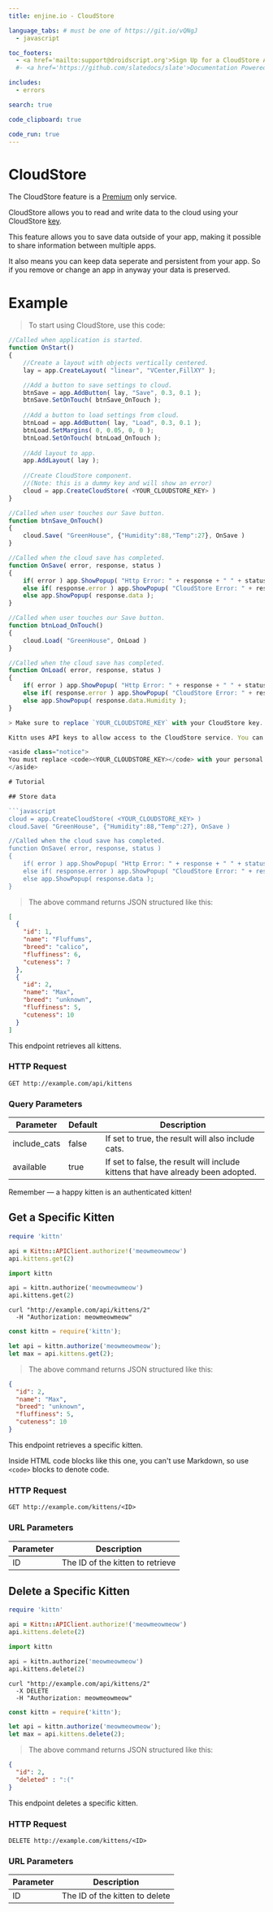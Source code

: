 ```yaml
---
title: enjine.io - CloudStore

language_tabs: # must be one of https://git.io/vQNgJ
  - javascript

toc_footers:
  - <a href='mailto:support@droidscript.org'>Sign Up for a CloudStore API Key</a>
  #- <a href='https://github.com/slatedocs/slate'>Documentation Powered by Slate</a>

includes:
  - errors

search: true

code_clipboard: true

code_run: true
---
```


# CloudStore

The CloudStore feature is a [Premium](mailto:support@droidscript.org) only service.

CloudStore allows you to read and write data to the cloud using your CloudStore [key](https://enjine.io).

This feature allows you to save data outside of your app, making it possible to share information between multiple apps.

It also means you can keep data seperate and persistent from your app.  So if you remove or change an app in anyway your data is preserved. 

# Example

> To start using CloudStore, use this code:

```javascript
//Called when application is started.
function OnStart()
{
	//Create a layout with objects vertically centered.
	lay = app.CreateLayout( "linear", "VCenter,FillXY" );	

	//Add a button to save settings to cloud.
	btnSave = app.AddButton( lay, "Save", 0.3, 0.1 );
	btnSave.SetOnTouch( btnSave_OnTouch );
	
	//Add a button to load settings from cloud.
	btnLoad = app.AddButton( lay, "Load", 0.3, 0.1 );
	btnLoad.SetMargins( 0, 0.05, 0, 0 );
	btnLoad.SetOnTouch( btnLoad_OnTouch );
	
	//Add layout to app.	
	app.AddLayout( lay );
	
	//Create CloudStore component.
	//(Note: this is a dummy key and will show an error)
	cloud = app.CreateCloudStore( <YOUR_CLOUDSTORE_KEY> )
}

//Called when user touches our Save button.
function btnSave_OnTouch()
{	
	cloud.Save( "GreenHouse", {"Humidity":88,"Temp":27}, OnSave )
}

//Called when the cloud save has completed.
function OnSave( error, response, status )
{
    if( error ) app.ShowPopup( "Http Error: " + response + " " + status )
    else if( response.error ) app.ShowPopup( "CloudStore Error: " + response.error )
    else app.ShowPopup( response.data );
}

//Called when user touches our Save button.
function btnLoad_OnTouch()
{
	cloud.Load( "GreenHouse", OnLoad )
}

//Called when the cloud save has completed.
function OnLoad( error, response, status )
{
    if( error ) app.ShowPopup( "Http Error: " + response + " " + status )
    else if( response.error ) app.ShowPopup( "CloudStore Error: " + response.error )
    else app.ShowPopup( response.data.Humidity );
}

> Make sure to replace `YOUR_CLOUDSTORE_KEY` with your CloudStore key.

Kittn uses API keys to allow access to the CloudStore service. You can register a new CloudStore key at our [enjine.io portal](https://enjine.io).

<aside class="notice">
You must replace <code><YOUR_CLOUDSTORE_KEY></code> with your personal CloudStore key.
</aside>

# Tutorial

## Store data

```javascript
cloud = app.CreateCloudStore( <YOUR_CLOUDSTORE_KEY> )
cloud.Save( "GreenHouse", {"Humidity":88,"Temp":27}, OnSave )

//Called when the cloud save has completed.
function OnSave( error, response, status )
{
    if( error ) app.ShowPopup( "Http Error: " + response + " " + status )
    else if( response.error ) app.ShowPopup( "CloudStore Error: " + response.error )
    else app.ShowPopup( response.data );
}

```

> The above command returns JSON structured like this:

```json
[
  {
    "id": 1,
    "name": "Fluffums",
    "breed": "calico",
    "fluffiness": 6,
    "cuteness": 7
  },
  {
    "id": 2,
    "name": "Max",
    "breed": "unknown",
    "fluffiness": 5,
    "cuteness": 10
  }
]
```

This endpoint retrieves all kittens.

### HTTP Request

`GET http://example.com/api/kittens`

### Query Parameters

Parameter | Default | Description
--------- | ------- | -----------
include_cats | false | If set to true, the result will also include cats.
available | true | If set to false, the result will include kittens that have already been adopted.

<aside class="success">
Remember — a happy kitten is an authenticated kitten!
</aside>

## Get a Specific Kitten

```ruby
require 'kittn'

api = Kittn::APIClient.authorize!('meowmeowmeow')
api.kittens.get(2)
```

```python
import kittn

api = kittn.authorize('meowmeowmeow')
api.kittens.get(2)
```

```shell
curl "http://example.com/api/kittens/2"
  -H "Authorization: meowmeowmeow"
```

```javascript
const kittn = require('kittn');

let api = kittn.authorize('meowmeowmeow');
let max = api.kittens.get(2);
```

> The above command returns JSON structured like this:

```json
{
  "id": 2,
  "name": "Max",
  "breed": "unknown",
  "fluffiness": 5,
  "cuteness": 10
}
```

This endpoint retrieves a specific kitten.

<aside class="warning">Inside HTML code blocks like this one, you can't use Markdown, so use <code>&lt;code&gt;</code> blocks to denote code.</aside>

### HTTP Request

`GET http://example.com/kittens/<ID>`

### URL Parameters

Parameter | Description
--------- | -----------
ID | The ID of the kitten to retrieve

## Delete a Specific Kitten

```ruby
require 'kittn'

api = Kittn::APIClient.authorize!('meowmeowmeow')
api.kittens.delete(2)
```

```python
import kittn

api = kittn.authorize('meowmeowmeow')
api.kittens.delete(2)
```

```shell
curl "http://example.com/api/kittens/2"
  -X DELETE
  -H "Authorization: meowmeowmeow"
```

```javascript
const kittn = require('kittn');

let api = kittn.authorize('meowmeowmeow');
let max = api.kittens.delete(2);
```

> The above command returns JSON structured like this:

```json
{
  "id": 2,
  "deleted" : ":("
}
```

This endpoint deletes a specific kitten.

### HTTP Request

`DELETE http://example.com/kittens/<ID>`

### URL Parameters

Parameter | Description
--------- | -----------
ID | The ID of the kitten to delete

